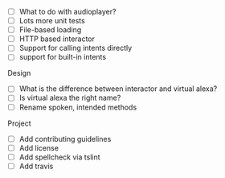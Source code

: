 - [ ] What to do with audioplayer?
- [ ] Lots more unit tests
- [ ] File-based loading
- [ ] HTTP based interactor
- [ ] Support for calling intents directly
- [ ] support for built-in intents

Design
- [ ] What is the difference between interactor and virtual alexa?
- [ ] Is virtual alexa the right name?
- [ ] Rename spoken, intended methods

Project
- [ ] Add contributing guidelines
- [ ] Add license
- [ ] Add spellcheck via tslint
- [ ] Add travis